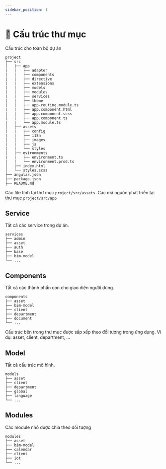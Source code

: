 ```yaml
---
sidebar_position: 1
---
```


# 📂 Cấu trúc thư mục

Cấu trúc cho toàn bộ dự án

```
project
├── src
│   ├── app
|   |   ├── adapter
|   |   ├── components
|   |   ├── directive
|   |   ├── extensions
|   |   ├── models
|   |   ├── modules
|   |   ├── services
|   |   ├── theme
|   |   ├── app-routing.module.ts
|   |   ├── app.component.html
|   |   ├── app.component.scss
|   |   ├── app.component.ts
|   |   └── app.module.ts
│   ├── assets
|   |   ├── config
|   |   ├── i18n
|   |   ├── images
|   |   ├── js
|   |   └── styles
│   |── evironments
|   |   ├── environment.ts
|   |   └── environment.prod.ts
│   |── index.html
│   └── styles.scss
├── angular.json
├── package.json
├── README.md
```

Các file tĩnh tại thư mục `project/src/assets`.
Các mã nguồn phát triển tại thư mục `project/src/app`

## Service

Tất cả các service trong dự án.

```
services
├── admin
├── asset
├── auth
├── base
├── bim-model
└── ...

```

## Components

Tất cả các thành phần con cho giao diện người dùng.

```
components
├── asset
├── bim-model
├── client
├── department
├── document
└── ...
```

Cấu trúc bên trong thư mục được sắp xếp theo đối tượng trong ứng dụng. Ví dụ: asset, client, department, ...

## Model

Tất cả cấu trúc mô hình.

```
models
├── asset
├── client
├── department
├── global
├── language
└── ...
```

## Modules

Các module nhỏ được chia theo đối tượng

```
modules
├── asset
├── bim-model
├── calendar
├── client
├── iot
└── ...
```
